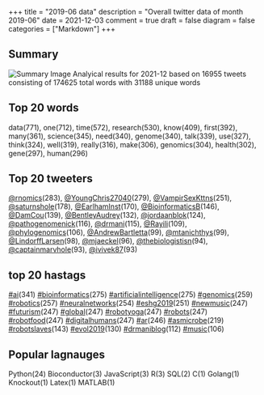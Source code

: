 +++
title = "2019-06 data"
description = "Overall twitter data of month 2019-06"
date = 2021-12-03
comment = true
draft = false
diagram = false
categories = ["Markdown"]
+++

## Summary
![Summary Image](/images/wordcloud/2019-06.png "Summary Image")
Analyical results for 2021-12 based on 16955 tweets consisting of 174625 total words with 31188 unique words


## Top 20 words
data(771), one(712), time(572), research(530), know(409), first(392), many(361), science(345), need(340), genome(340), talk(339), use(327), think(324), well(319), really(316), make(306), genomics(304), health(302), gene(297), human(296)

## Top 20 tweeters
[@rnomics](https://twitter.com/rnomics)(283), [@YoungChris27040](https://twitter.com/YoungChris27040)(279), [@VampirSexKttns](https://twitter.com/VampirSexKttns)(251), [@saturnshole](https://twitter.com/saturnshole)(178), [@EarlhamInst](https://twitter.com/EarlhamInst)(170), [@BioinformaticsB](https://twitter.com/BioinformaticsB)(146), [@DamCou](https://twitter.com/DamCou)(139), [@BentleyAudrey](https://twitter.com/BentleyAudrey)(132), [@jordaanblok](https://twitter.com/jordaanblok)(124), [@pathogenomenick](https://twitter.com/pathogenomenick)(116), [@drmani](https://twitter.com/drmani)(115), [@Rayili](https://twitter.com/Rayili)(109), [@phylogenomics](https://twitter.com/phylogenomics)(106), [@AndrewBartletta](https://twitter.com/AndrewBartletta)(99), [@mtanichthys](https://twitter.com/mtanichthys)(99), [@LindorffLarsen](https://twitter.com/LindorffLarsen)(98), [@mjaeckel](https://twitter.com/mjaeckel)(96), [@thebiologistisn](https://twitter.com/thebiologistisn)(94), [@captainmarvhole](https://twitter.com/captainmarvhole)(93), [@ivivek87](https://twitter.com/ivivek87)(93)

## top 20 hastags
[#ai](https://twitter.com/hashtag/ai)(341) [#bioinformatics](https://twitter.com/hashtag/bioinformatics)(275) [#artificialintelligence](https://twitter.com/hashtag/artificialintelligence)(275) [#genomics](https://twitter.com/hashtag/genomics)(259) [#robotics](https://twitter.com/hashtag/robotics)(257) [#neuralnetworks](https://twitter.com/hashtag/neuralnetworks)(254) [#eshg2019](https://twitter.com/hashtag/eshg2019)(251) [#newmusic](https://twitter.com/hashtag/newmusic)(247) [#futurism](https://twitter.com/hashtag/futurism)(247) [#global](https://twitter.com/hashtag/global)(247) [#robotyoga](https://twitter.com/hashtag/robotyoga)(247) [#robots](https://twitter.com/hashtag/robots)(247) [#robotfood](https://twitter.com/hashtag/robotfood)(247) [#digitalhumans](https://twitter.com/hashtag/digitalhumans)(247) [#ar](https://twitter.com/hashtag/ar)(246) [#asmicrobe](https://twitter.com/hashtag/asmicrobe)(219) [#robotslaves](https://twitter.com/hashtag/robotslaves)(143) [#evol2019](https://twitter.com/hashtag/evol2019)(130) [#drmaniblog](https://twitter.com/hashtag/drmaniblog)(112) [#music](https://twitter.com/hashtag/music)(106)

## Popular lagnauges
Python(24) Bioconductor(3) JavaScript(3) R(3) SQL(2) C(1) Golang(1) Knockout(1) Latex(1) MATLAB(1)
